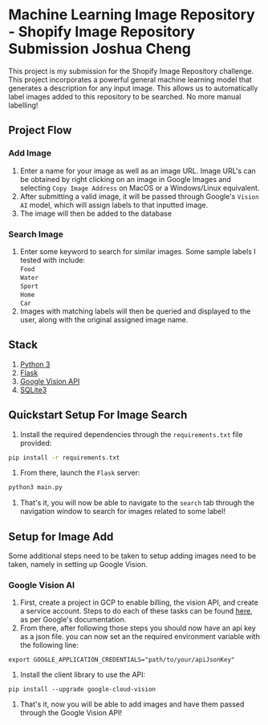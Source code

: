 # Machine Learning Image Repository - Shopify Image Repository Submission Joshua Cheng

This project is my submission for the Shopify Image Repository challenge. This project incorporates a powerful general machine learning model that generates a description for any input image. This allows us to automatically label images added to this repository to be searched. No more manual labelling!

## Project Flow
### Add Image
1. Enter a name for your image as well as an image URL. Image URL's can be obtained by right clicking on an image in Google Images and selecting `Copy Image Address` on MacOS or a Windows/Linux equivalent.
1. After submitting a valid image, it will be passed through Google's `Vision AI` model, which will assign labels to that inputted image.
1. The image will then be added to the database

### Search Image
1. Enter some keyword to search for similar images. Some sample labels I tested with include:  
`Food`  
`Water`  
`Sport`  
`Home`  
`Car`
1. Images with matching labels will then be queried and displayed to the user, along with the original assigned image name.

## Stack
1. [Python 3](https://www.python.org)
1. [Flask](https://flask.palletsprojects.com/en/1.1.x/)
1. [Google Vision API](https://cloud.google.com/vision)
1. [SQLite3](https://www.sqlite.org/index.html)

## Quickstart Setup For Image Search
1. Install the required dependencies through the `requirements.txt` file provided:
```bash
pip install -r requirements.txt
```
1. From there, launch the `Flask` server:
```bash
python3 main.py
```
1. That's it, you will now be able to navigate to the `search` tab through the navigation window to search for images related to some label!

## Setup for Image Add
Some additional steps need to be taken to setup adding images need to be taken, namely in setting up Google Vision.

### Google Vision AI
1. First, create a project in GCP to enable billing, the vision API, and create a service account. Steps to do each of these tasks can be found [here](https://cloud.google.com/vision/docs/quickstart-client-libraries#client-libraries-usage-python), as per Google's documentation.  
1. From there, after following those steps you should now have an api key as a json file. you can now set an the required environment variable with the following line:
```
export GOOGLE_APPLICATION_CREDENTIALS="path/to/your/apiJsonKey"
```
1. Install the client library to use the API:
```
pip install --upgrade google-cloud-vision
```
1. That's it, now you will be able to add images and have them passed through the Google Vision API!
